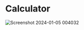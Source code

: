 # Calculator
![Screenshot 2024-01-05 004032](https://github.com/NehaWavhal/Calculator/assets/149707313/682830bd-af9e-4bce-bb84-6bd79eaef9a3)

